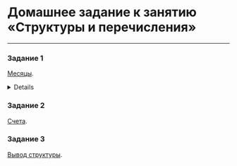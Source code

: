 # Домашнее задание к занятию «Структуры и перечисления»

------

### Задание 1

[Месяцы](01).
<details>
Напишите программу, которая спрашивает у пользователя номер месяца и выводит на экран название месяца, введённого пользователем.

Если пользователь ввёл некорректный номер месяца, сообщите ему об этом.

Спрашивайте пользователя до тех пор, пока он не введёт `0`.

Для решения задачи воспользуйтесь перечислением.

### Пример работы программы
```
Введите номер месяца: 1
Январь
Введите номер месяца: 7
Июль
Введите номер месяца: 13
Неправильный номер!
Введите номер месяца: 0
До свидания
```
#### Подсказки

> Не читайте этот раздел сразу. Попытайтесь сначала решить задачу самостоятельно :)

<details>

<summary>Что использовать для решения.</summary>

Используйте перечисление для обработки пользовательского ввода. Не забудьте привести пользовательский ввод к типу перечисления с помощью `static_cast`.
  
Обрабатывайте пользовательский ввод с помощью `switch case`.

Для ввода значений с консоли используйте `std::cin`.

Для вывода на консоль используйте `std::cout`.

</details>

</details>

### Задание 2

[Счета](02).

### Задание 3

[Вывод структуры](03).
